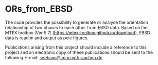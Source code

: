 # ORs_from_EBSD

The code provides the possibility to generate or analyse the orientation relationship of two phases to each other from EBSD data. 
Based on the MTEX toolbox (Ver 5.7) (https://mtex-toolbox.github.io/download), EBSD data is read in and output as pole figures. 























Publications arising from this project should include a reference to this project and an electronic copy of these publications should be sent to the following E-mail: seehaus@imm.rwth-aachen.de